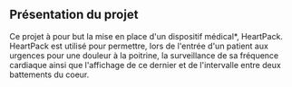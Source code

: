 ## Présentation du projet
Ce projet à pour but la mise en place d'un dispositif médical*, HeartPack. HeartPack est utilisé pour permettre, lors de l'entrée d'un patient aux urgences pour une douleur à la poitrine, la surveillance de sa fréquence cardiaque ainsi que l'affichage de ce dernier et de l'intervalle entre deux battements du coeur. 
